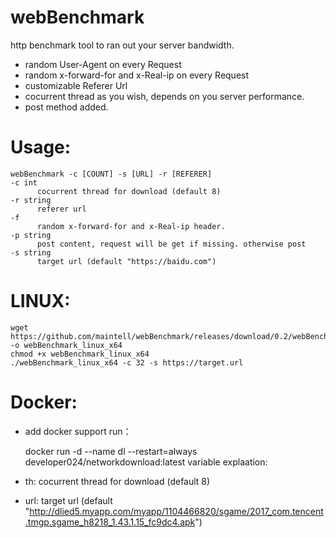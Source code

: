 # webBenchmark
http benchmark tool to ran out your server bandwidth.
- random User-Agent on every Request
- random x-forward-for and x-Real-ip on every Request
- customizable Referer Url
- cocurrent thread as you wish, depends on you server performance.
- post method added.

# Usage: 
    webBenchmark -c [COUNT] -s [URL] -r [REFERER]
    -c int
          cocurrent thread for download (default 8)
    -r string
          referer url
    -f
          random x-forward-for and x-Real-ip header.
    -p string
          post content, request will be get if missing. otherwise post
    -s string
          target url (default "https://baidu.com")

# LINUX:
    wget https://github.com/maintell/webBenchmark/releases/download/0.2/webBenchmark_linux_x64 -o webBenchmark_linux_x64
    chmod +x webBenchmark_linux_x64
    ./webBenchmark_linux_x64 -c 32 -s https://target.url

# Docker:
- add docker support
run：
    
    docker run -d  --name dl --restart=always  developer024/networkdownload:latest
variable explaation:
- th:  cocurrent thread for download (default 8)
- url:   target url (default "http://dlied5.myapp.com/myapp/1104466820/sgame/2017_com.tencent.tmgp.sgame_h8218_1.43.1.15_fc9dc4.apk")
